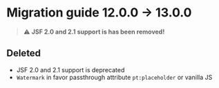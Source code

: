 # Migration guide 12.0.0 -> 13.0.0

> :warning: **JSF 2.0 and 2.1 support is has been removed!**

## Deleted
  * JSF 2.0 and 2.1 support is deprecated
  * `Watermark` in favor passthrough attribute `pt:placeholder` or vanilla JS
